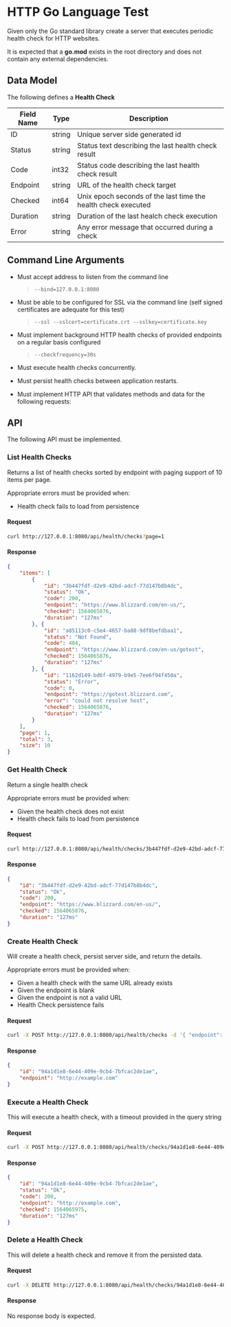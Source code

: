 # HTTP Go Language Test

Given only the Go standard library create a server that executes periodic health check for HTTP websites.

It is expected that a **go.mod** exists in the root directory and does not contain any external dependencies.

## Data Model

The following defines a **Health Check**

| Field Name | Type | Description |
| ---        | ---  | ---         |
| ID | string | Unique server side generated id |
| Status | string | Status text describing the last health check result |
| Code | int32 | Status code describing the last health check result |
| Endpoint | string | URL of the health check target |
| Checked | int64 | Unix epoch seconds of the last time the health check executed |
| Duration | string | Duration of the last healch check execution |
| Error | string | Any error message that occurred during a check |

## Command Line Arguments

* Must accept address to listen from the command line
  > `--bind=127.0.0.1:8080`

* Must be able to be configured for SSL via the command line (self signed certificates are adequate for this test)
  > `--ssl --sslcert=certificate.crt --sslkey=certificate.key`

* Must implement background HTTP health checks of provided endpoints on a regular basis configured
  > `--checkfrequency=30s`

* Must execute health checks concurrently.
* Must persist health checks between application restarts.
* Must implement HTTP API that validates methods and data for the following requests:

## API

The following API must be implemented.

### List Health Checks

Returns a list of health checks sorted by endpoint with paging support of 10 items per page.

Appropriate errors must be provided when:

* Health check fails to load from persistence

#### Request

```bash
curl http://127.0.0.1:8080/api/health/checks?page=1
```

#### Response

```json
{
    "items": [
        {
            "id": "3b447fdf-d2e9-42bd-adcf-77d147b8b4dc",
            "status": "Ok",
            "code": 200,
            "endpoint": "https://www.blizzard.com/en-us/",
            "checked": 1564065876,
            "duration": "127ms"
        }, {
            "id": "a85113c0-c5e4-4657-ba88-9df8befdbaa1",
            "status": "Not Found",
            "code": 404,
            "endpoint": "https://www.blizzard.com/en-us/gotest",
            "checked": 1564065876,
            "duration": "127ms"
        }, {
            "id": "1162d149-bd6f-4979-b9e5-7ee6f94f450a",
            "status": "Error",
            "code": 0,
            "endpoint": "https://gotest.blizzard.com",
            "error": "could not resolve host",
            "checked": 1564065876,
            "duration": "127ms"
        }
    ],
    "page": 1,
    "total": 3,
    "size": 10
}
```

### Get Health Check

Return a single health check

Appropriate errors must be provided when:

* Given the health check does not exist
* Health check fails to load from persistence

#### Request

```bash
curl http://127.0.0.1:8080/api/health/checks/3b447fdf-d2e9-42bd-adcf-77d147b8b4dc
```

#### Response

```json
{
    "id": "3b447fdf-d2e9-42bd-adcf-77d147b8b4dc",
    "status": "Ok",
    "code": 200,
    "endpoint": "https://www.blizzard.com/en-us/",
    "checked": 1564065876,
    "duration": "127ms"
}
```

### Create Health Check

Will create a health check, persist server side, and return the details.

Appropriate errors must be provided when:

* Given a health check with the same URL already exists
* Given the endpoint is blank
* Given the endpoint is not a valid URL
* Health Check persistence fails

#### Request

```bash
curl -X POST http://127.0.0.1:8080/api/health/checks -d '{ "endpoint": "http://example.com" }'
```

#### Response

```json
{
    "id": "94a1d1e8-6e44-409e-9cb4-7bfcac2de1ae",
    "endpoint": "http://example.com"
}
```

### Execute a Health Check

This will execute a health check, with a timeout provided in the query string

#### Request

```bash
curl -X POST http://127.0.0.1:8080/api/health/checks/94a1d1e8-6e44-409e-9cb4-7bfcac2de1ae/try?timeout=10s
```

#### Response

```json
{
    "id": "94a1d1e8-6e44-409e-9cb4-7bfcac2de1ae",
    "status": "Ok",
    "code": 200,
    "endpoint": "http://example.com",
    "checked": 1564065975,
    "duration": "127ms"
}
```

### Delete a Health Check

This will delete a health check and remove it from the persisted data.

#### Request

```bash
curl -X DELETE http://127.0.0.1:8080/api/health/checks/94a1d1e8-6e44-409e-9cb4-7bfcac2de1ae
```

#### Response

No response body is expected.
